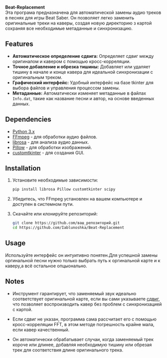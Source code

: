 **Beat-Replacement**  
Эта програма предназначена для автоматической замены аудио треков в песнях для игры Beat Saber. Он позволяет легко заменить оригинальные треки на каверы, создая новую директорию з картой сохраняя все необходимые метаданные и синхронизацию.

## Features
- **Автоматическое определение сдвига:** Определяет сдвиг между оригиналом и кавером с помощью кросс-корреляции.
- **Точное добавление и обрезка тишины:** Добавляет или удаляет тишину в начале и конце кавера для идеальной синхронизации с оригинальным треком.
- **Графический интерфейс:** Удобный интерфейс на базе tkinter для выбора файлов и управления процессом замены.
- **Метаданные:** Автоматически изменяет метаданные в файлах `Info.dat`, такие как название песни и автор, на основе введенных данных.

## Dependencies
- [Python 3.x](https://python.org)
- [FFmpeg](https://ffmpeg.org) - для обработки аудио файлов.
- [librosa](https://librosa.org/) - для анализа аудио данных.
- [Pillow](https://python-pillow.org/) - для обработки изображений.
- [customtkinter](https://github.com/TomSchimansky/CustomTkinter) - для создания GUI.

## Installation
1. Установите необходимые зависимости:
   ```bash
   pip install librosa Pillow customtkinter scipy
   ```
2. Убедитесь, что FFmpeg установлен на вашем компьютере и доступен в системном пути.

3. Скачайте или клонируйте репозиторий:
   ```bash
   git clone https://github.com/ваш_репозиторий.git
   cd https://github.com/Iablunoshka/Beat-Replacement
   ```
## Usage
Используйте интерфейс он интуитивно понятен.Для успешной замены оргинальной песни нужно только выбрать путь к оргинальной карте и к каверу,а всё остальное опцыонально.

## Notes
- Инструмент гарантирует, что заменяемый звук идеально соответствует оригинальной карте, если вы сами указываете [сдвиг](https://github.com/Iablunoshka/Beat-Replacement/blob/main/Shift%20.md), что позволяет воспроизводить кавер без проблем с синхронизацией с картой.

- Если сдвиг не указан, программа сама рассчитает его с помощью кросс-корреляции FFT, в этом методе погрешность крайне мала, если кавер качественный.

- Он автоматически обрабатывает случаи, когда заменяемый трек короче или длинее, добавляя необходимую тишину или обрезая трек для соответствия длине оригинального трека.

